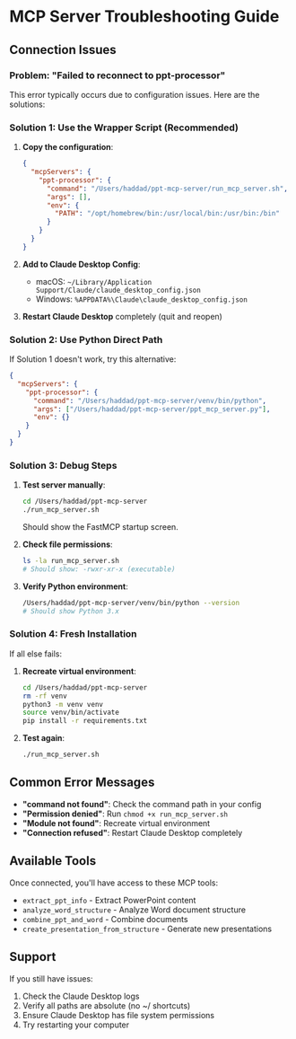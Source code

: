 # MCP Server Troubleshooting Guide

## Connection Issues

### Problem: "Failed to reconnect to ppt-processor"

This error typically occurs due to configuration issues. Here are the solutions:

### Solution 1: Use the Wrapper Script (Recommended)

1. **Copy the configuration**:
   ```json
   {
     "mcpServers": {
       "ppt-processor": {
         "command": "/Users/haddad/ppt-mcp-server/run_mcp_server.sh",
         "args": [],
         "env": {
           "PATH": "/opt/homebrew/bin:/usr/local/bin:/usr/bin:/bin"
         }
       }
     }
   }
   ```

2. **Add to Claude Desktop Config**:
   - macOS: `~/Library/Application Support/Claude/claude_desktop_config.json`
   - Windows: `%APPDATA%\Claude\claude_desktop_config.json`

3. **Restart Claude Desktop** completely (quit and reopen)

### Solution 2: Use Python Direct Path

If Solution 1 doesn't work, try this alternative:

```json
{
  "mcpServers": {
    "ppt-processor": {
      "command": "/Users/haddad/ppt-mcp-server/venv/bin/python",
      "args": ["/Users/haddad/ppt-mcp-server/ppt_mcp_server.py"],
      "env": {}
    }
  }
}
```

### Solution 3: Debug Steps

1. **Test server manually**:
   ```bash
   cd /Users/haddad/ppt-mcp-server
   ./run_mcp_server.sh
   ```
   Should show the FastMCP startup screen.

2. **Check file permissions**:
   ```bash
   ls -la run_mcp_server.sh
   # Should show: -rwxr-xr-x (executable)
   ```

3. **Verify Python environment**:
   ```bash
   /Users/haddad/ppt-mcp-server/venv/bin/python --version
   # Should show Python 3.x
   ```

### Solution 4: Fresh Installation

If all else fails:

1. **Recreate virtual environment**:
   ```bash
   cd /Users/haddad/ppt-mcp-server
   rm -rf venv
   python3 -m venv venv
   source venv/bin/activate
   pip install -r requirements.txt
   ```

2. **Test again**:
   ```bash
   ./run_mcp_server.sh
   ```

## Common Error Messages

- **"command not found"**: Check the command path in your config
- **"Permission denied"**: Run `chmod +x run_mcp_server.sh`
- **"Module not found"**: Recreate virtual environment
- **"Connection refused"**: Restart Claude Desktop completely

## Available Tools

Once connected, you'll have access to these MCP tools:
- `extract_ppt_info` - Extract PowerPoint content
- `analyze_word_structure` - Analyze Word document structure  
- `combine_ppt_and_word` - Combine documents
- `create_presentation_from_structure` - Generate new presentations

## Support

If you still have issues:
1. Check the Claude Desktop logs
2. Verify all paths are absolute (no ~/ shortcuts)
3. Ensure Claude Desktop has file system permissions
4. Try restarting your computer